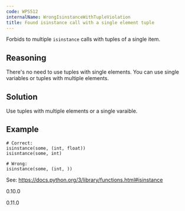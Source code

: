```yaml
---
code: WPS512
internalName: WrongIsinstanceWithTupleViolation
title: Found isinstance call with a single element tuple
---
```


Forbids to multiple `isinstance` calls with tuples of a single item.

## Reasoning
There's no need to use tuples with single elements. You can use
single variables or tuples with multiple elements.

## Solution
Use tuples with multiple elements or a single varaible.

## Example

    # Correct:
    isinstance(some, (int, float))
    isisntance(some, int)
    
    # Wrong:
    isinstance(some, (int, ))

See: <https://docs.python.org/3/library/functions.html#isinstance>

<div class="versionadded">

0.10.0

</div>

<div class="versionchanged">

0.11.0

</div>
